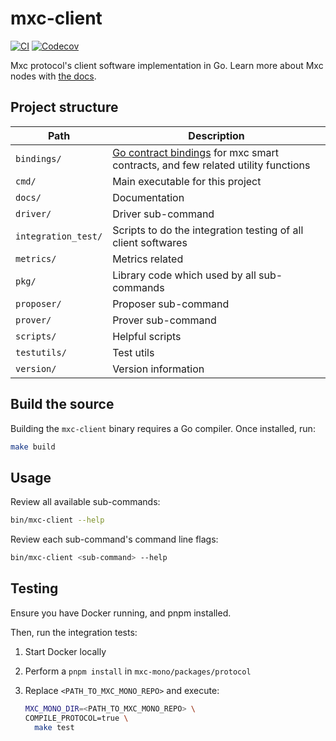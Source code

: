 # mxc-client

[![CI](https://github.com/MXCzkEVM/mxc-client/actions/workflows/test.yml/badge.svg)](https://github.com/MXCzkEVM/mxc-client/actions/workflows/test.yml)
[![Codecov](https://img.shields.io/codecov/c/github/MXCzkEVM/mxc-client?logo=codecov&token=OH6BJMVP6O)](https://codecov.io/gh/MXCzkEVM/mxc-client)

Mxc protocol's client software implementation in Go. Learn more about Mxc nodes with [the docs](https://wannsee.mxc.com/docs/Designs/Supernode).

## Project structure

| Path                | Description                                                                                                                            |
| ------------------- |----------------------------------------------------------------------------------------------------------------------------------------|
| `bindings/`         | [Go contract bindings](https://geth.ethereum.org/docs/dapp/native-bindings) for mxc smart contracts, and few related utility functions |
| `cmd/`              | Main executable for this project                                                                                                       |
| `docs/`             | Documentation                                                                                                                          |
| `driver/`           | Driver sub-command                                                                                                                     |
| `integration_test/` | Scripts to do the integration testing of all client softwares                                                                          |
| `metrics/`          | Metrics related                                                                                                                        |
| `pkg/`              | Library code which used by all sub-commands                                                                                            |
| `proposer/`         | Proposer sub-command                                                                                                                   |
| `prover/`           | Prover sub-command                                                                                                                     |
| `scripts/`          | Helpful scripts                                                                                                                        |
| `testutils/`        | Test utils                                                                                                                             |
| `version/`          | Version information                                                                                                                    |

## Build the source

Building the `mxc-client` binary requires a Go compiler. Once installed, run:

```sh
make build
```

## Usage

Review all available sub-commands:

```sh
bin/mxc-client --help
```

Review each sub-command's command line flags:

```sh
bin/mxc-client <sub-command> --help
```

## Testing

Ensure you have Docker running, and pnpm installed.

Then, run the integration tests:

1. Start Docker locally
2. Perform a `pnpm install` in `mxc-mono/packages/protocol`
3. Replace `<PATH_TO_MXC_MONO_REPO>` and execute:

   ```bash
   MXC_MONO_DIR=<PATH_TO_MXC_MONO_REPO> \
   COMPILE_PROTOCOL=true \
     make test
   ```
